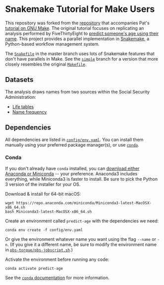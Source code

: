# Snakemake Tutorial for Make Users

This repository was forked from the [repository](https://github.com/riffomonas/make_tutorial) that accompanies Pat's [tutorial on GNU Make](http://www.riffomonas.org/reproducible_research/make/#1). The original tutorial focuses on replicating an analysis performed by FiveThirtyEight to [predict someone's age using their name](http://fivethirtyeight.com/features/how-to-tell-someones-age-when-all-you-know-is-her-name/). This project provides a parallel implementation in [Snakemake](https://snakemake.readthedocs.io/en/stable/index.html), a Python-based workflow management system.

The [`Snakefile`](https://github.com/SchlossLab/snakemake_tutorial/blob/master/Snakefile) in the master branch uses lots of Snakemake features that don't have parallels in Make. See the [`simple`](https://github.com/SchlossLab/snakemake_tutorial/tree/simple) branch for a version that more closely resembles the original [`Makefile`](Makefile).

## Datasets

The analysis draws names from two sources within the Social Security Administration:
* [Life tables](http://www.ssa.gov/oact/NOTES/as120/LifeTables_Tbl_7.html)
* [Name frequency](https://www.ssa.gov/oact/babynames/limits.html)

## Dependencies

All dependencies are listed in [`config/env.yaml`](config/env.yaml). You can install them manually using your preferred package manager(s), or use [`conda`](https://docs.conda.io/projects/conda/en/latest/index.html).

### Conda

If you don't already have `conda` installed, you can [download either Anaconda or Miniconda](https://docs.conda.io/projects/conda/en/latest/user-guide/install/download.html) -- your preference. Anaconda3 includes everything, while Miniconda3 is faster to install. Be sure to pick the Python 3 version of the installer for your OS.

Download & install for 64-bit macOS:
```
wget https://repo.anaconda.com/miniconda/Miniconda3-latest-MacOSX-x86_64.sh
bash Miniconda3-latest-MacOSX-x86_64.sh
```

Create an environment called `predict-age` with the dependencies we need:
```
conda env create -f config/env.yaml
```
Or give the environment whatever name you want using the flag `--name` or `-n`. (If you give it a different name, be sure to modify the environment name in [`pbs-torque/pbs-jobscript.sh`](pbs-torque/pbs-jobscript.sh).)

Activate the environment before running any code:
```
conda activate predict-age
```

See the [`conda` documentation](https://docs.conda.io/projects/conda/en/latest/user-guide/index.html) for more information.

